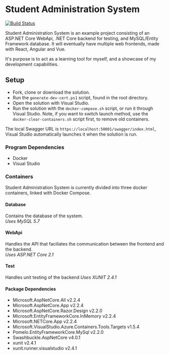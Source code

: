 # Student Administration System
[![Build Status](https://dev.azure.com/Nielspilgaard/StudentAdministrationSystem/_apis/build/status/NillerMedDild.StudentAdministrationSystem?branchName=master)](https://dev.azure.com/Nielspilgaard/StudentAdministrationSystem/_build/latest?definitionId=2&branchName=master)

Student Administration System is an example project consisting of an ASP.NET Core WebApi, .NET Core backend for testing, and MySQL/Entity Framework database. It will eventually have multiple web frontends, made with React, Angular and Vue.

It's purpose is to act as a learning tool for myself, and a showcase of my development capabilities.

## Setup
- Fork, clone or download the solution.
- Run the `generate-dev-cert.ps1` script, found in the root directory.
- Open the solution with Visual Studio.
- Run the solution with the `docker-compose.sh` script, or run it through Visual Studio. Note, if you want to switch launch method, use the `docker-clear-containers.sh` script first, to remove old containers.

The local Swagger URL is `https://localhost:50001/swagger/index.html`, Visual Studio automatically launches it when the solution is run.

### Program Dependencies
- Docker
- Visual Studio

### Containers
Student Administration System is currently divided into three docker containers, linked with Docker Compose.

#### Database
Contains the database of the system.\
*Uses MySQL 5.7*

#### WebApi
Handles the API that faciliates the communication between the frontend and the backend.\
*Uses ASP.NET Core 2.1*

#### Test
Handles unit testing of the backend
*Uses XUNIT 2.4.1*

#### Package Dependencies
- Microsoft.AspNetCore.All v2.2.4
- Microsoft.AspNetCore.App v2.2.4
- Microsoft.AspNetCore.Razor.Design v2.2.0
- Microsoft.EntityFrameworkCore.InMemory v2.2.4
- Microsoft.NETCore.App v2.2.4
- Microsoft.VisualStudio.Azure.Containers.Tools.Targets v1.5.4
- Pomelo.EntityFrameworkCore.MySql v2.2.0
- Swashbuckle.AspNetCore v4.0.1
- xunit v2.4.1
- xunit.runner.visualstudio v2.4.1


